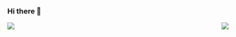 ### Hi there 👋

<p align="center">
  <img align="left" src="http://mazassumnida.wtf/api/v2/generate_badge?boj=socm9145">
  <img align="right" src="http://mazandi.herokuapp.com/api?handle=socm9145&theme=cold">  
</p>
<!--
**socm9145/socm9145** is a ✨ _special_ ✨ repository because its `README.md` (this file) appears on your GitHub profile.

Here are some ideas to get you started:

- 🔭 I’m currently working on ...
- 🌱 I’m currently learning ...
- 👯 I’m looking to collaborate on ...
- 🤔 I’m looking for help with ...
- 💬 Ask me about ...
- 📫 How to reach me: ...
- 😄 Pronouns: ...
- ⚡ Fun fact: ...
-->

